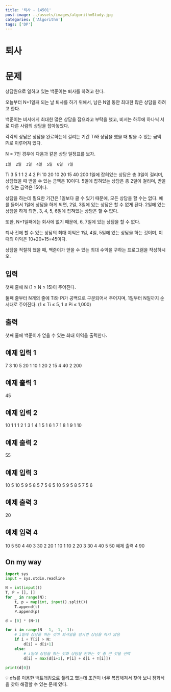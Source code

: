 ```yaml
---
title: '퇴사 - 14501'
post-image: ../assets/images/algorithmStudy.jpg
categories: ['Algorithm']
tags: ['DP']
---
```


# 퇴사
# 문제
상담원으로 일하고 있는 백준이는 퇴사를 하려고 한다.

오늘부터 N+1일째 되는 날 퇴사를 하기 위해서, 남은 N일 동안 최대한 많은 상담을 하려고 한다.

백준이는 비서에게 최대한 많은 상담을 잡으라고 부탁을 했고, 비서는 하루에 하나씩 서로 다른 사람의 상담을 잡아놓았다.

각각의 상담은 상담을 완료하는데 걸리는 기간 Ti와 상담을 했을 때 받을 수 있는 금액 Pi로 이루어져 있다.

N = 7인 경우에 다음과 같은 상담 일정표를 보자.

 	1일	2일	3일	4일	5일	6일	7일
Ti	3	5	1	1	2	4	2
Pi	10	20	10	20	15	40	200
1일에 잡혀있는 상담은 총 3일이 걸리며, 상담했을 때 받을 수 있는 금액은 10이다. 5일에 잡혀있는 상담은 총 2일이 걸리며, 받을 수 있는 금액은 15이다.

상담을 하는데 필요한 기간은 1일보다 클 수 있기 때문에, 모든 상담을 할 수는 없다. 예를 들어서 1일에 상담을 하게 되면, 2일, 3일에 있는 상담은 할 수 없게 된다. 2일에 있는 상담을 하게 되면, 3, 4, 5, 6일에 잡혀있는 상담은 할 수 없다.

또한, N+1일째에는 회사에 없기 때문에, 6, 7일에 있는 상담을 할 수 없다.

퇴사 전에 할 수 있는 상담의 최대 이익은 1일, 4일, 5일에 있는 상담을 하는 것이며, 이때의 이익은 10+20+15=45이다.

상담을 적절히 했을 때, 백준이가 얻을 수 있는 최대 수익을 구하는 프로그램을 작성하시오.

## 입력
첫째 줄에 N (1 ≤ N ≤ 15)이 주어진다.

둘째 줄부터 N개의 줄에 Ti와 Pi가 공백으로 구분되어서 주어지며, 1일부터 N일까지 순서대로 주어진다. (1 ≤ Ti ≤ 5, 1 ≤ Pi ≤ 1,000)

## 출력
첫째 줄에 백준이가 얻을 수 있는 최대 이익을 출력한다.

## 예제 입력 1
7
3 10
5 20
1 10
1 20
2 15
4 40
2 200
## 예제 출력 1
45
## 예제 입력 2
10
1 1
1 2
1 3
1 4
1 5
1 6
1 7
1 8
1 9
1 10
## 예제 출력 2
55
## 예제 입력 3
10
5 10
5 9
5 8
5 7
5 6
5 10
5 9
5 8
5 7
5 6
## 예제 출력 3
20
## 예제 입력 4
10
5 50
4 40
3 30
2 20
1 10
1 10
2 20
3 30
4 40
5 50
예제 출력 4
90

## On my way

```python
import sys
input = sys.stdin.readline

N = int(input())
T, P = [], []
for _ in range(N):
    t, p = map(int, input().split())
    T.append(t)
    P.append(p)

d = [0] * (N+1)

for i in range(N - 1, -1, -1):
    # i일에 상담을 하는 것이 퇴사일을 넘기면 상담을 하지 않음
    if i + T[i] > N:
        d[i] = d[i+1]
    else:
        # i일에 상담을 하는 것과 상담을 안하는 것 중 큰 것을 선택
        d[i] = max(d[i+1], P[i] + d[i + T[i]])

print(d[0])
```

💡 dfs를 이용한 백트래킹으로 풀려고 했는데 조건이 너무 복잡해져서 찾아 보니 점화식을 찾아 해결할 수 있는 문제 였다.